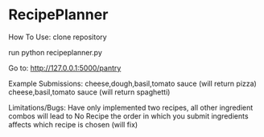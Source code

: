 # RecipePlanner

How To Use:
clone repository 

run python recipeplanner.py 

Go to: 
http://127.0.0.1:5000/pantry

Example Submissions:
cheese,dough,basil,tomato sauce (will return pizza)
cheese,basil,tomato sauce (will return spaghetti)

Limitations/Bugs:
Have only implemented two recipes, all other ingredient combos will lead to No Recipe 
the order in which you submit ingredients affects which recipe is chosen (will fix)
